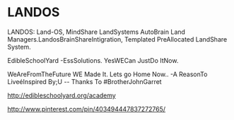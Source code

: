 LANDOS
===

LANDOS: Land-OS, MindShare LandSystems  AutoBrain Land Managers.LandosBrainShareIntigration, Templated PreAllocated LandShare System.

EdibleSchoolYard -EssSolutions. YesWECan  JustDo ItNow. 

WeAreFromTheFuture WE Made It. Lets go Home Now.. 
-A ReasonTo LiveéInspired By;U --
Thanks To #BrotherJohnGarret

http://edibleschoolyard.org/academy

http://www.pinterest.com/pin/403494447837272765/

